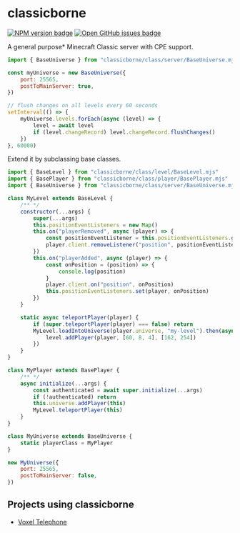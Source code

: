 # classicborne

[![NPM version badge](https://img.shields.io/npm/v/classicborne.svg)](http://npmjs.com/package/classicborne)
[![Open GitHub issues badge](https://img.shields.io/github/issues/bunnynabbit/classicborne)](https://github.com/BunnyNabbit/classicborne/issues)

A general purpose\* Minecraft Classic server with CPE support.

```js
import { BaseUniverse } from "classicborne/class/server/BaseUniverse.mjs"

const myUniverse = new BaseUniverse({
	port: 25565,
	postToMainServer: true,
})

// flush changes on all levels every 60 seconds
setInterval(() => {
	myUniverse.levels.forEach(async (level) => {
		level = await level
		if (level.changeRecord) level.changeRecord.flushChanges()
	})
}, 60000)
```

Extend it by subclassing base classes.

```js
import { BaseLevel } from "classicborne/class/level/BaseLevel.mjs"
import { BasePlayer } from "classicborne/class/player/BasePlayer.mjs"
import { BaseUniverse } from "classicborne/class/server/BaseUniverse.mjs"

class MyLevel extends BaseLevel {
	/** */
	constructor(...args) {
		super(...args)
		this.positionEventListeners = new Map()
		this.on("playerRemoved", async (player) => {
			const positionEventListener = this.positionEventListeners.get(player)
			player.client.removeListener("position", positionEventListener)
		})
		this.on("playerAdded", async (player) => {
			const onPosition = (position) => {
				console.log(position)
			}
			player.client.on("position", onPosition)
			this.positionEventListeners.set(player, onPosition)
		})
	}

	static async teleportPlayer(player) {
		if (super.teleportPlayer(player) === false) return
		MyLevel.loadIntoUniverse(player.universe, "my-level").then(async (level) => {
			level.addPlayer(player, [60, 8, 4], [162, 254])
		})
	}
}

class MyPlayer extends BasePlayer {
	/** */
	async initialize(...args) {
		const authenticated = await super.initialize(...args)
		if (!authenticated) return
		this.universe.addPlayer(this)
		MyLevel.teleportPlayer(this)
	}
}

class MyUniverse extends BaseUniverse {
	static playerClass = MyPlayer
}

new MyUniverse({
	port: 25565,
	postToMainServer: false,
})
```

## Projects using classicborne

- [Voxel Telephone](https://github.com/BunnyNabbit/voxel-telephone)
